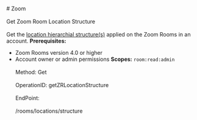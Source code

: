 <br>#     Zoom</br>
<br>Get Zoom Room Location Structure</br>
<br>Get the [location hierarchial structure(s)](https://support.zoom.us/hc/en-us/articles/115000342983-Zoom-Rooms-Location-Hierarchy) applied on the Zoom Rooms in an account.
**Prerequisites:**
* Zoom Rooms version 4.0 or higher
* Account owner or admin permissions
**Scopes:** `room:read:admin` </br>
<br>Method: Get</br>
<br>OperationID: getZRLocationStructure</br>
<br>EndPoint:</br>
<br>/rooms/locations/structure</br>

